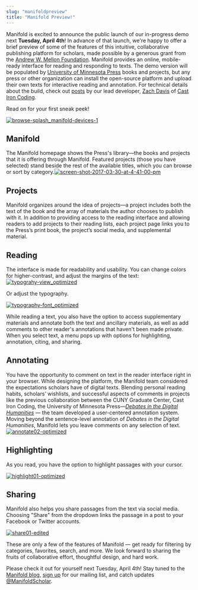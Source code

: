 ```yaml
---
slug: "manifoldpreview"
title: "Manifold Preview!"
---
```




<!--truncate-->

Manifold is excited to announce the public launch of our in-progress demo next **Tuesday, April 4th**! In advance of that launch, we're happy to offer a brief preview of some of the features of this intuitive, collaborative publishing platform for scholars, made possible by a generous grant from the [Andrew W. Mellon Foundation](https://www.mellon.org). Manifold provides an online, mobile-ready interface for reading and responding to texts. The demo version will be populated by [University of Minnesota Press](https://www.upress.umn.edu/) books and projects, but any press or other organization can install the open-source platform and upload their own texts for interactive reading and annotation. For technical details about the build, check out [posts](http://manifold.umn.edu/category/this-week-in-manifold/) by our lead developer, [Zach Davis](https://castironcoding.com/team#zach-davis) of [Cast Iron Coding](http://castironcoding.com/).

Read on for your first sneak peek!

[![browse-splash_manifold-devices-1](/img/blog/legacy_wp/2017/03/browse-splash_manifold-devices-1-768x596.png)](/img/blog/legacy_wp/2017/03/browse-splash_manifold-devices-1.png)

## Manifold

The Manifold homepage shows the Press's library—the books and projects that it is offering through Manifold. Featured projects (those you have selected) stand beside the rest of the available titles, which you can browse or sort by category.[![screen-shot-2017-03-30-at-4-41-00-pm](/img/blog/legacy_wp/2017/03/Screen-Shot-2017-03-30-at-4.41.00-PM-768x732.png)](/img/blog/legacy_wp/2017/03/Screen-Shot-2017-03-30-at-4.41.00-PM-768x732.png)
## Projects
Manifold organizes around the idea of projects—a project includes both the text of the book and the array of materials the author chooses to publish with it. In addition to providing access to the reading interface and allowing readers to add projects to their reading lists, each project page links you to the Press’s print book, the project’s social media, and supplemental material.
## Reading
The interface is made for readability and usability. You can change colors for higher-contrast, and adjust the margins of the text:[![typograhy-view_optimized](/img/blog/legacy_wp/2017/03/typograhy-view_optimized.gif)](/img/blog/legacy_wp/2017/03/typograhy-view_optimized.gif)

Or adjust the typography.

[![typography-font_optimized](/img/blog/legacy_wp/2017/03/typography-font_optimized-1.gif)](/img/blog/legacy_wp/2017/03/typography-font_optimized-1.gif)   

While reading a text, you also have the option to access supplementary materials and annotate both the text and ancillary materials, as well as add comments to other reader's annotations that haven't been made private. When you select text, a menu pops up with options for highlighting, annotation, citing, and sharing.

## Annotating
You have the opportunity to comment on text in the reader interface right in your browser. While designing the platform, the Manifold team considered the expectations scholars have of digital texts. Blending personal reading habits, scholars’ wishlists, and successful aspects of comments in projects like the previous collaboration between the CUNY Graduate Center, Cast Iron Coding, the University of Minnesota Press—_[Debates in the Digital Humanities](http://dhdebates.gc.cuny.edu) —_ the team developed a user-centered annotation system. Moving beyond the sentence-level annotation of _Debates in the Digital Humanities_, Manifold lets you leave comments on any selection of text.[![annotate02-optimized](/img/blog/legacy_wp/2017/03/annotate02-optimized.gif)](/img/blog/legacy_wp/2017/03/annotate02-optimized.gif)  
## Highlighting
 As you read, you have the option to highlight passages with your cursor.

 [![highlight01-optimized](/img/blog/legacy_wp/2017/03/highlight01-optimized-1.gif)](/img/blog/legacy_wp/2017/03/highlight01-optimized-1.gif)
## Sharing
 Manifold also helps you share passages from the text via social media. Choosing "Share" from the dropdown links the passage in a post to your Facebook or Twitter accounts.  

[![share01-edited](/img/blog/legacy_wp/2017/03/share01-edited.gif)](img/blog/legacy_wp/2017/03/share01-edited.gif)

These are only a few of the features of Manifold — get ready for filtering by categories, favorites, search, and more. We look forward to sharing the fruits of collaborative effort, thoughtful design, and hard work.

Please check it out for yourself next Tuesday, April 4th! Stay tuned to the [Manifold blog](http://manifold.umn.edu/), [sign up](http://umn.us14.list-manage.com/subscribe?u=81a2cb4ebc9b47294521b4148&id=501876d6d5) for our mailing list, and catch updates [@ManifoldScholar](http://www.twitter.com/ManifoldScholar).    
